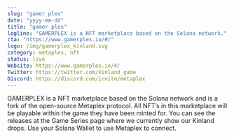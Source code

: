 ```yaml
---
slug: "gamer plex"
date: "yyyy-mm-dd"
title: "gamer plex"
logline: "GAMERPLEX is a NFT marketplace based on the Solana network."
cta: "https://www.gamerplex.io/#/"
logo: /img/gamerplex_kinland.svg
category: metaplex, nft
status: live
Website: https://www.gamerplex.io/#/
Twitter: https://twitter.com/kinland_game
Discord: https://discord.com/invite/metaplex
---
```

GAMERPLEX is a NFT marketplace based on the Solana network and is a fork of the open-source Metaplex protocol. All NFT’s in this marketplace will be playable within the game they have been minted for. You can see the releases at the Game Series page where we currently show our Kinland drops. Use your Solana Wallet to use Metaplex to connect.